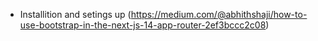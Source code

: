 - Installition and setings up (https://medium.com/@abhithshaji/how-to-use-bootstrap-in-the-next-js-14-app-router-2ef3bccc2c08)
    